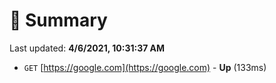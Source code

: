 # 📖 Summary
Last updated: **4/6/2021, 10:31:37 AM**

- `GET` [https://google.com](https://google.com) - **Up** (133ms)
